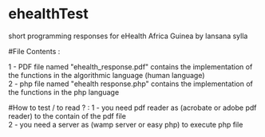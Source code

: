 # ehealthTest
short programming responses for eHealth Africa Guinea by lansana sylla

#File Contents :

1 - PDF file named "ehealth_response.pdf" contains the implementation of the functions in the algorithmic language (human language) <br/>
2 - php file named  "ehealth response.php" contains the implementation of the functions in the php language <br/>

#How to test / to read ? :
1 - you need pdf reader as (acrobate or adobe pdf reader) to the contain of the pdf file <br/>
2 - you need a server as (wamp server or easy php) to execute php file <br/>
